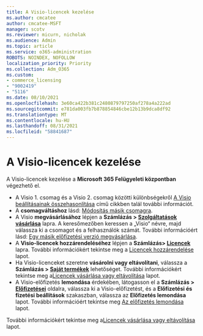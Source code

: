 ```yaml
---
title: A Visio-licencek kezelése
ms.author: cmcatee
author: cmcatee-MSFT
manager: scotv
ms.reviewer: micurn, nicholak
ms.audience: Admin
ms.topic: article
ms.service: o365-administration
ROBOTS: NOINDEX, NOFOLLOW
localization_priority: Priority
ms.collection: Adm_O365
ms.custom:
- commerce_licensing
- "9002419"
- "5116"
ms.date: 08/10/2021
ms.openlocfilehash: 3e60ca422b381c2480879797250af278a4a222ad
ms.sourcegitcommit: e781da003fb7b878854846cbe12b13b9dca8df92
ms.translationtype: MT
ms.contentlocale: hu-HU
ms.lasthandoff: 08/31/2021
ms.locfileid: "58841687"
---
```

# <a name="visio-license-management"></a>A Visio-licencek kezelése

A Visio-licencek kezelése a **Microsoft 365 Felügyeleti központban** végezhető el.

- A Visio 1. csomag és a Visio 2. csomag közötti különbségekről [A Visio beállításainak összehasonlítása](https://www.microsoft.com/microsoft-365/visio/microsoft-visio-plans-and-pricing-compare-visio-options?rtc=1) című cikkben talál további információt.
- A **csomagváltáshoz** lásd: [Módosítás másik csomagra](https://docs.microsoft.com/microsoft-365/commerce/subscriptions/upgrade-to-different-plan).
- A Visio **megvásárlásához** lépjen a **Számlázás > [Szolgáltatások vásárlása](https://go.microsoft.com/fwlink/p/?linkid=868433)** lapra. A keresőmezőben keressen a „Visio“ névre, majd válassza ki a csomagot és a felhasználók számát. További információért lásd: [Egy másik előfizetési verzió megvásárlása](https://docs.microsoft.com/microsoft-365/commerce/try-or-buy-microsoft-365#buy-a-different-subscription).
- A **Visio-licencek hozzárendeléséhez** lépjen a **Számlázás> [Licencek](https://go.microsoft.com/fwlink/p/?linkid=842264)** lapra. További információkért tekintse meg a [Licencek hozzárendelése](https://docs.microsoft.com/microsoft-365/admin/manage/assign-licenses-to-users) lapot.
- Ha Visio-licenceket szeretne **vásárolni vagy eltávolítani**, válassza a **Számlázás > [Saját termékek](https://go.microsoft.com/fwlink/p/?linkid=842054)** lehetőséget. További információkért tekintse meg a[Licencek vásárlása vagy eltávolítása](https://docs.microsoft.com/microsoft-365/commerce/licenses/buy-licenses#buy-or-remove-licenses-for-your-business-subscription) lapot.
- A Visio-előfizetés **lemondása** érdekében, látogasson el a **Számlázás > [Előfizetései](https://go.microsoft.com/fwlink/p/?linkid=842054)** oldalra, válassza ki a Visio-előfizetést, és a **Előfizetési és fizetési beállítások** szakaszban, válassza az **Előfizetés lemondása** lapot. További információért tekintse meg [Az előfizetés lemondása](https://docs.microsoft.com/microsoft-365/commerce/subscriptions/cancel-your-subscription) lapot.

További információkért tekintse meg a[Licencek vásárlása vagy eltávolítása](https://docs.microsoft.com/microsoft-365/commerce/licenses/buy-licenses) lapot.